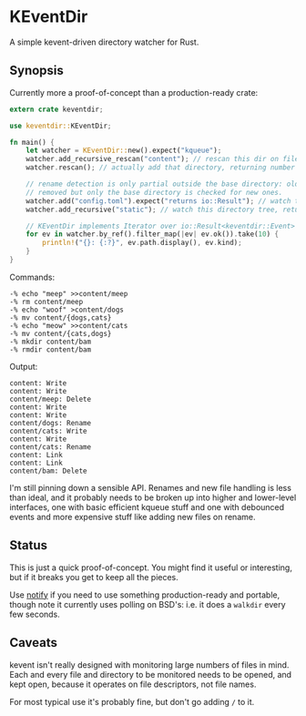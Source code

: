 # KEventDir

A simple kevent-driven directory watcher for Rust.

## Synopsis

Currently more a proof-of-concept than a production-ready crate:

```rust
extern crate keventdir;

use keventdir::KEventDir;

fn main() {
    let watcher = KEventDir::new().expect("kqueue");
    watcher.add_recursive_rescan("content"); // rescan this dir on file rename
    watcher.rescan(); // actually add that directory, returning number of new files

    // rename detection is only partial outside the base directory: old files are
    // removed but only the base directory is checked for new ones.
    watcher.add("config.toml").expect("returns io::Result"); // watch this one file
    watcher.add_recursive("static"); // watch this directory tree, returns number added

    // KEventDir implements Iterator over io::Result<keventdir::Event>
    for ev in watcher.by_ref().filter_map(|ev| ev.ok()).take(10) {
        println!("{}: {:?}", ev.path.display(), ev.kind);
    }
}
```

Commands:

```
-% echo "meep" >>content/meep
-% rm content/meep
-% echo "woof" >content/dogs
-% mv content/{dogs,cats}
-% echo "meow" >>content/cats
-% mv content/{cats,dogs}
-% mkdir content/bam
-% rmdir content/bam
```

Output:

```
content: Write
content: Write
content/meep: Delete
content: Write
content: Write
content/dogs: Rename
content/cats: Write
content: Write
content/cats: Rename
content: Link
content: Link
content/bam: Delete
```

I'm still pinning down a sensible API.  Renames and new file handling is less
than ideal, and it probably needs to be broken up into higher and lower-level
interfaces, one with basic efficient kqueue stuff and one with debounced events
and more expensive stuff like adding new files on rename.

## Status

This is just a quick proof-of-concept.  You might find it useful or interesting,
but if it breaks you get to keep all the pieces.

Use [notify](https://github.com/passcod/notify) if you need to use something
production-ready and portable, though note it currently uses polling on BSD's:
i.e. it does a `walkdir` every few seconds.

## Caveats

kevent isn't really designed with monitoring large numbers of files in mind.
Each and every file and directory to be monitored needs to be opened, and kept
open, because it operates on file descriptors, not file names.

For most typical use it's probably fine, but don't go adding `/` to it.
